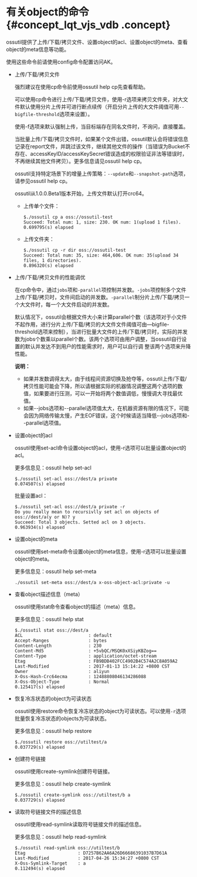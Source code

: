 # 有关object的命令 {#concept_lqt_vjs_vdb .concept}

ossutil提供了上传/下载/拷贝文件、设置object的acl、设置object的meta、查看object的meta信息等功能。

使用这些命令前请使用config命令配置访问AK。

-   上传/下载/拷贝文件

    强烈建议在使用cp命令前使用ossutil help cp先查看帮助。

    可以使用cp命令进行上传/下载/拷贝文件，使用-r选项来拷贝文件夹，对大文件默认使用分片上传并可进行断点续传（开启分片上传的大文件阈值可用`--bigfile-threshold`选项来设置）。

    使用-f选项来默认强制上传，当目标端存在同名文件时，不询问，直接覆盖。

    当批量上传/下载/拷贝文件时，如果某个文件出错，ossutil默认会将错误信息记录在report文件，并跳过该文件，继续其他文件的操作（当错误为Bucket不存在、accessKeyID/accessKeySecret错误造成的权限验证非法等错误时，不再继续其他文件拷贝）。更多信息请见ossutil help cp。

    ossutil支持特定场景下的增量上传策略：`--update`和`--snapshot-path`选项，请参见ossutil help cp。

    ossutil从1.0.0.Beta1版本开始，上传文件默认打开crc64。

    -   上传单个文件：

        ```
        $./ossutil cp a oss://ossutil-test
        Succeed: Total num: 1, size: 230. OK num: 1(upload 1 files).
        0.699795(s) elapsed
        ```

    -   上传文件夹：

        ```
        $./ossutil cp -r dir oss://ossutil-test
        Succeed: Total num: 35, size: 464,606. OK num: 35(upload 34 files, 1 directories).
        0.896320(s) elapsed
        ```

-   上传/下载/拷贝文件的性能调优

    在cp命令中，通过`jobs`项和`-parallel`项控制并发数。`-jobs`项控制多个文件上传/下载/拷贝时，文件间启动的并发数。`-parallel`制分片上传/下载/拷贝一个大文件时，每一个大文件启动的并发数。

    默认情况下，ossutil会根据文件大小来计算parallel个数（该选项对于小文件不起作用，进行分片上传/下载/拷贝的大文件文件阈值可由—bigfile-threshold选项来控制），当进行批量大文件的上传/下载/拷贝时，实际的并发数为jobs个数乘以parallel个数。该两个选项可由用户调整，当ossutil自行设置的默认并发达不到用户的性能需求时，用户可以自行调 整该两个选项来升降性能。

    **说明：** 

    -   如果并发数调得太大，由于线程间资源切换及抢夺等，ossutil上传/下载/拷贝性能可能会下降，所以请根据实际的机器情况调整这两个选项的数值，如果要进行压测，可以一开始将两个数值调低，慢慢调大寻找最优值。
    -   如果--jobs选项和--parallel选项值太大，在机器资源有限的情况下，可能会因为网络传输太慢，产生EOF错误，这个时候请适当降低--jobs选项和--parallel选项值。
-   设置object的acl

    ossutil使用set-acl命令设置object的acl，使用-r选项可以批量设置object的acl。

    更多信息见：ossutil help set-acl

    ```
    $./ossutil set-acl oss://dest/a private
    0.074507(s) elapsed
    ```

    批量设置acl：

    ```
    $./ossutil set-acl oss://dest/a private -r
    Do you really mean to recursivlly set acl on objects of oss://dest/a(y or N)? y
    Succeed: Total 3 objects. Setted acl on 3 objects.
    0.963934(s) elapsed
    ```

-   设置object的meta

    ossutil使用set-meta命令设置object的meta信息，使用-r选项可以批量设置object的meta。

    更多信息见：ossutil help set-meta

    ```
    ./ossutil set-meta oss://dest/a x-oss-object-acl:private -u
    ```

-   查看object描述信息（meta）

    ossutil使用stat命令查看object的描述（meta）信息。

    更多信息见：ossutil help stat

    ```
    $./ossutil stat oss://dest/a 
    ACL                         : default
    Accept-Ranges               : bytes
    Content-Length              : 230
    Content-Md5                 : +5vbQC/MSQK0xXSiyKBZog==
    Content-Type                : application/octet-stream
    Etag                        : FB9BDB402FCC4902B4C574A2C8A059A2
    Last-Modified               : 2017-01-13 15:14:22 +0800 CST
    Owner                       : aliyun
    X-Oss-Hash-Crc64ecma        : 12488808046134286088
    X-Oss-Object-Type           : Normal
    0.125417(s) elapsed
    ```

-   恢复冷冻状态的object为可读状态

    ossutil使用restore命令恢复冷冻状态的object为可读状态。可以使用`-r`选项批量恢复冷冻状态的objects为可读状态。

    更多信息见：ossutil help restore

    ```
    $./ossutil restore oss://utiltest/a
    0.037729(s) elapsed
    ```

-   创建符号链接

    ossutil使用create-symlink创建符号链接。

    更多信息见：ossutil help create-symlink

    ```
    $./ossutil create-symlink oss://utiltest/b a
    0.037729(s) elapsed
    ```

-   读取符号链接文件的描述信息

    ossutil使用read-symlink读取符号链接文件的描述信息。

    更多信息见：ossutil help read-symlink

    ```
    $./ossutil read-symlink oss://utiltest/b
    Etag                    : D7257B62AA6A26D66686391037B7D61A
    Last-Modified           : 2017-04-26 15:34:27 +0800 CST
    X-Oss-Symlink-Target    : a
    0.112494(s) elapsed
    ```


